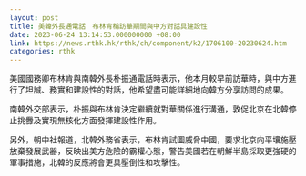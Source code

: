 ```yaml
---
layout: post
title: 美韓外長通電話　布林肯稱訪華期間與中方對話具建設性
date: 2023-06-24 13:14:53.000000000 +08:00
link: https://news.rthk.hk/rthk/ch/component/k2/1706100-20230624.htm
categories: rthk
---
```


美國國務卿布林肯與南韓外長朴振通電話時表示，他本月較早前訪華時，與中方進行了坦誠、務實和建設性的對話，他希望盡可能詳細地向韓方分享訪問的成果。

南韓外交部表示，朴振與布林肯決定繼續就對華關係進行溝通，敦促北京在北韓停止挑釁及實現無核化方面發揮建設性作用。

另外，朝中社報道，北韓外務省表示，布林肯試圖威脅中國，要求北京向平壤施壓放棄發展武器，反映出美方危險的霸權心態，警告美國若在朝鮮半島採取更強硬的軍事措施，北韓的反應將會更具壓倒性和攻擊性。
